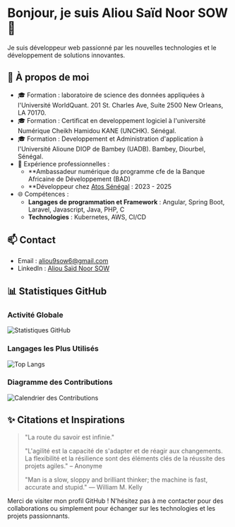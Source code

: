 # Bonjour, je suis Aliou Saïd Noor SOW 👋

Je suis développeur web passionné par les nouvelles technologies et le développement de solutions innovantes.

## 🌟 À propos de moi
- 🎓 Formation : laboratoire de science des données appliquées à l'Université WorldQuant. 201 St. Charles Ave, Suite 2500 New Orleans, LA 70170.
- 🎓 Formation : Certificat en developpement logiciel à l'université Numérique Cheikh Hamidou KANE (UNCHK). Sénégal.
- 🎓 Formation : Developpement et Administration d'application à l'Université Alioune DIOP de Bambey (UADB). Bambey, Diourbel, Sénégal.
- 💼 Expérience professionnelles :
  - **Ambassadeur numérique du programme cfe de la Banque Africaine de Développement (BAD) 
  - **Développeur chez [Atos Sénégal](https://atos.net/) : 2023 - 2025
- 🌐 Compétences :
  - **Langages de programmation et Framework** : Angular, Spring Boot, Laravel, Javascript, Java, PHP, C
  - **Technologies** : Kubernetes, AWS, CI/CD

## 📫 Contact
- Email : [aliou9sow6@gmail.com](mailto:aliou9sow6@gmail.com)
- LinkedIn : [Aliou Saïd Noor SOW](https://www.linkedin.com/in/aliou-saidou-nourou-sow-054084228/)

## 📊 Statistiques GitHub

### Activité Globale
![Statistiques GitHub](https://github-readme-stats.vercel.app/api?username=aliou9sow6&show_icons=true&theme=radical&hide_border=true&include_all_commits=true)

### Langages les Plus Utilisés
![Top Langs](https://github-readme-stats.vercel.app/api/top-langs/?username=aliou9sow6&layout=compact&theme=radical&hide_border=true&langs_count=20)

### Diagramme des Contributions
![Calendrier des Contributions](https://github-readme-streak-stats.herokuapp.com/?user=aliou9sow6&theme=radical&hide_border=true)

## ✨ Citations et Inspirations

> "La route du savoir est infinie." 
>
> "L'agilité est la capacité de s'adapter et de réagir aux changements. La flexibilité et la résilience sont des éléments clés de la réussite des projets agiles." – Anonyme
>
> "Man is a slow, sloppy and brilliant thinker; the machine is fast, accurate and stupid." — William M. Kelly


Merci de visiter mon profil GitHub ! N'hésitez pas à me contacter pour des collaborations ou simplement pour échanger sur les technologies et les projets passionnants.
